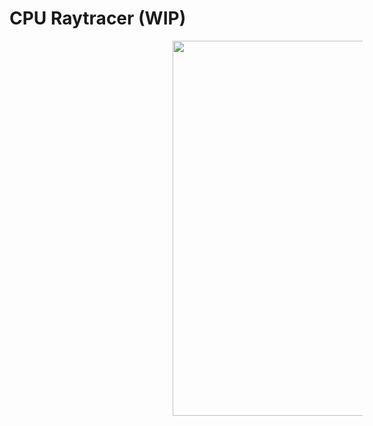 # CPU Raytracer (WIP)
<div style="margin-left:200px;">
<img src="https://github.com/josemorval/CPURaytracer/blob/master/img/test.ppm" width="600" style="margin-left:20%"/>
</div>
